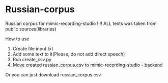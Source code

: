 # Russian-corpus
Russian corpus for mimic-recording-studio
!!!! ALL texts was taken from public sources(libraries)

How to use 
1. Create file input.txt
2. Add some text to it(Please, do not add direct speech)
3. Run create_csv.py
4. Move created russian_corpus.csv to mimic-recording-studio - backend

Or you can just download russian_corpus.csv
